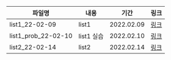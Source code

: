 | 파일명              | 내용       | 기간       | 링크                             |
| ------------------- | ---------- | ---------- | -------------------------------- |
| list1_22-02-09      | list1      | 2022.02.09 | [링크](./list1_22-02-09.md)      |
| list1_prob_22-02-10 | list1 실습 | 2022.02.10 | [링크](./list1_prob_22-02-10.md) |
| list2_22-02-14      | list2      | 2022.02.14 | [링크](./list2_22-02-14.md)      |

